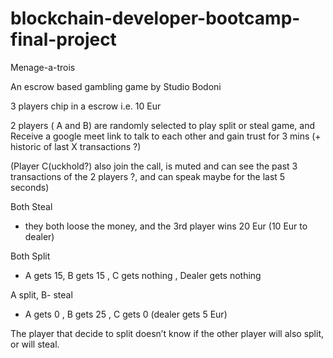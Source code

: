 # blockchain-developer-bootcamp-final-project

Menage-a-trois

An escrow based gambling game by Studio Bodoni 

3 players chip in a escrow i.e. 10 Eur 

2 players  ( A and B) are randomly selected to play split or steal game, and Receive a google meet link to talk to each other and gain trust for 3 mins (+ historic of last X transactions ?)

(Player C(uckhold?) also join the call, is muted and can see the past 3 transactions of the 2 players ?, and can speak maybe for the last 5 seconds)

Both Steal 
- they both loose the money, and the 3rd player wins 20 Eur (10 Eur to dealer)

Both Split 
- A gets 15, B gets 15 , C gets nothing , Dealer gets nothing 

A split,  B- steal 
- A gets 0 , B gets 25 , C gets 0 (dealer gets 5 Eur)

The player that decide to split doesn’t know if the other player will also split, or will steal. 
